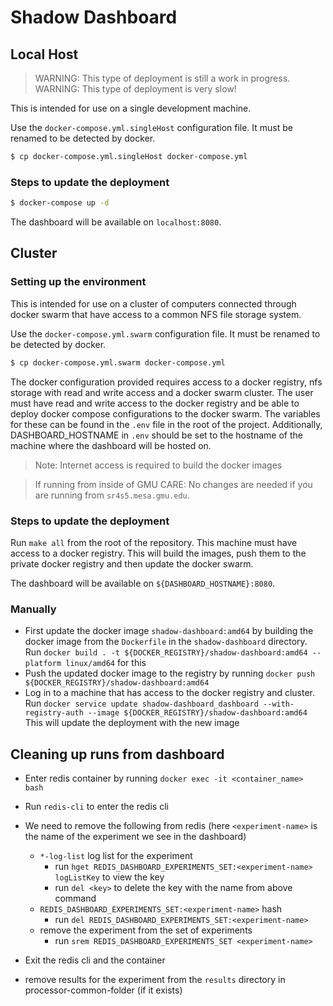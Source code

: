 # Shadow Dashboard

## Local Host

> WARNING: This type of deployment is still a work in progress. 
> WARNING: This type of deployment is very slow!

This is intended for use on a single development machine.

Use the `docker-compose.yml.singleHost` configuration file. It must be renamed to be detected by docker.
```bash
$ cp docker-compose.yml.singleHost docker-compose.yml
```

### Steps to update the deployment

```bash
$ docker-compose up -d
```

The dashboard will be available on `localhost:8080`.

## Cluster

###  Setting up the environment 

This is intended for use on a cluster of computers connected through docker swarm that have access to a common NFS file storage system.

Use the `docker-compose.yml.swarm` configuration file. It must be renamed to be detected by docker.
```bash
$ cp docker-compose.yml.swarm docker-compose.yml
```

The docker configuration provided requires access to a docker registry, nfs storage with read and write access and a docker swarm cluster. The user must have read and write access to the docker registry and be able to deploy docker compose configurations to the docker swarm. The variables for these can be found in the `.env` file in the root of the project. Additionally, DASHBOARD_HOSTNAME in `.env` should be set to the hostname of the machine where the dashboard will be hosted on.

> Note: Internet access is required to build the docker images

> If running from inside of GMU CARE: No changes are needed if you are running from `sr4s5.mesa.gmu.edu`.

### Steps to update the deployment

Run `make all` from the root of the repository. This machine must have access to a docker registry. This will build the images, push them to the private docker registry and then update the docker swarm.

The dashboard will be available on `${DASHBOARD_HOSTNAME}:8080`.

### Manually

- First update the docker image `shadow-dashboard:amd64` by building the docker image from the `Dockerfile` in the `shadow-dashboard` directory. Run `docker build . -t ${DOCKER_REGISTRY}/shadow-dashboard:amd64 --platform linux/amd64` for this
- Push the updated docker image to the registry by running `docker push ${DOCKER_REGISTRY}/shadow-dashboard:amd64`
- Log in to a machine that has access to the docker registry and cluster. Run `docker service update shadow-dashboard_dashboard --with-registry-auth --image ${DOCKER_REGISTRY}/shadow-dashboard:amd64` This will update the deployment with the new image

## Cleaning up runs from dashboard

- Enter redis container by running `docker exec -it <container_name> bash`
- Run `redis-cli` to enter the redis cli
- We need to remove the following from redis (here `<experiment-name>` is the name of the experiment we see in the dashboard)

  - `*-log-list` log list for the experiment
    - run `hget REDIS_DASHBOARD_EXPERIMENTS_SET:<experiment-name> logListKey` to view the key
    - run `del <key>` to delete the key with the name from above command
  - `REDIS_DASHBOARD_EXPERIMENTS_SET:<experiment-name>` hash
    - run `del REDIS_DASHBOARD_EXPERIMENTS_SET:<experiment-name>`
  - remove the experiment from the set of experiments
    - run `srem REDIS_DASHBOARD_EXPERIMENTS_SET <experiment-name>`

- Exit the redis cli and the container
- remove results for the experiment from the `results` directory in processor-common-folder (if it exists)
